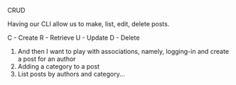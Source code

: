 CRUD

Having our CLI allow us to make, list, edit, delete posts.

C - Create R - Retrieve U - Update D - Delete

1. And then I want to play with associations, namely, logging-in and create a post for an author
2. Adding a category to a post
3. List posts by authors and category...
